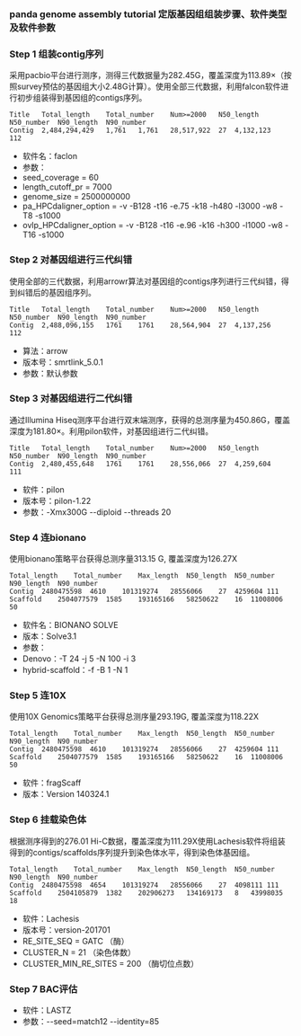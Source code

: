 ### panda genome assembly tutorial 定版基因组组装步骤、软件类型及软件参数
###  Step 1  组装contig序列
采用pacbio平台进行测序，测得三代数据量为282.45G，覆盖深度为113.89×（按照survey预估的基因组大小2.48G计算）。使用全部三代数据，利用falcon软件进行初步组装得到基因组的contigs序列。

```
Title	Total_length	Total_number	Num>=2000	N50_length	N50_number	N90_length	N90_number
Contig	2,484,294,429	1,761	1,761	28,517,922	27	4,132,123	112
```
* 软件名：faclon
* 参数：
* seed_coverage = 60
* length_cutoff_pr = 7000
* genome_size = 2500000000
* pa_HPCdaligner_option =  -v -B128 -t16  -e.75  -k18 -h480  -l3000 -w8 -T8 -s1000
* ovlp_HPCdaligner_option = -v -B128  -t16  -e.96 -k16  -h300  -l1000 -w8 -T16 -s1000

### Step 2 对基因组进行三代纠错
使用全部的三代数据，利用arrowr算法对基因组的contigs序列进行三代纠错，得到纠错后的基因组序列。

```
Title	Total_length	Total_number	Num>=2000	N50_length	N50_number	N90_length	N90_number
Contig	2,488,096,155	1761	1761	28,564,904	27	4,137,256	112
```
* 算法：arrow
* 版本号：smrtlink_5.0.1
* 参数：默认参数

### Step 3 对基因组进行二代纠错
通过Illumina Hiseq测序平台进行双末端测序，获得的总测序量为450.86G，覆盖深度为181.80×。利用pilon软件，对基因组进行二代纠错。
```
Title	Total_length	Total_number	Num>=2000	N50_length	N50_number	N90_length	N90_number
Contig	2,480,455,648	1761	1761	28,556,066	27	4,259,604	111
```
* 软件：pilon
* 版本号：pilon-1.22
* 参数：-Xmx300G --diploid --threads 20

### Step 4 连bionano
使用bionano策略平台获得总测序量313.15	G, 覆盖深度为126.27X
```
Total_length	Total_number	Max_length	N50_length	N50_number	N90_length	N90_number
Contig	2480475598	4610	101319274	28556066	27	4259604	111
Scaffold	2504077579	1585	193165166	58250622	16	11008006	50
```
* 软件名：BIONANO SOLVE
* 版本：Solve3.1
* 参数：
* Denovo：-T 24 -j 5 -N 100 -i 3
* hybrid-scaffold：-f -B 1 -N 1

### Step 5 连10X
使用10X Genomics策略平台获得总测序量293.19G, 覆盖深度为118.22X
```
Total_length	Total_number	Max_length	N50_length	N50_number	N90_length	N90_number
Contig	2480475598	4610	101319274	28556066	27	4259604	111
Scaffold	2504077579	1585	193165166	58250622	16	11008006	50
```
* 软件：fragScaff
* 版本：Version 140324.1
### Step 6 挂载染色体
根据测序得到的276.01  Hi-C数据，覆盖深度为111.29X使用Lachesis软件将组装得到的contigs/scaffolds序列提升到染色体水平，得到染色体基因组。
```
Total_length	Total_number	Max_length	N50_length	N50_number	N90_length	N90_number
Contig	2480475598	4654	101319274	28556066	27	4098111	111
Scaffold	2504105879	1382	202906273	134169173	8	43998035	18
```
* 软件：Lachesis
* 版本号：version-201701
* RE_SITE_SEQ = GATC （酶）
* CLUSTER_N = 21   （染色体数）
* CLUSTER_MIN_RE_SITES = 200  （酶切位点数）

### Step 7 BAC评估
* 软件：LASTZ
* 参数：--seed=match12 --identity=85
